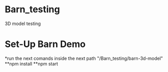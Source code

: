 # Barn_testing

3D model testing

# Set-Up Barn Demo

\*run the next comands inside the next path "/Barn_testing/barn-3d-model"
**npm install
**npm start
